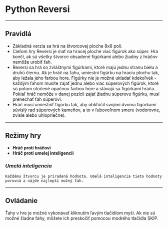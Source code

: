 # Python Reversi
---
## Pravidlá
* Základná verzia sa hrá na štvorcovej ploche 8x8 polí.
* Cieľom hry Reversi je mať na hracej ploche viac figúrok ako súper. Hra končí, ak sú všetky štvorce obsadené figúrkami alebo žiadny z hráčov nemôže urobiť ťah.
* Reversi sa hrá so zvláštnymi figúrkami, ktoré majú jednu stranu bielu a druhú čiernu. Ak je hráč na ťahu, umiestni figúrku na hraciu plochu tak, aby ležala jeho farbou hore. Figúrky nie je možné ukladať kdekoľvek - každým ťahom musíte zajať jednu alebo viac súperových figúrok, ktoré sú potom otočené opačnou farbou hore a stávajú sa figúrkami hráča. Pokiaľ hráč nemôže v danej pozícii zajať žiadnu súperovu figúrku, musí prenechať ťah súperovi.
* Hráč musí umiestniť figúrku tak, aby obkľúčil svojimi dvoma figúrkami súvislý rad súperových kameňov, a to v ľubovoľnom smere (vodorovne, zvisle alebo uhlopriečne). 

---

## Režimy hry
* __Hráč proti hráčovi__
* __Hráč proti umelej inteligencii__
### _Umelá inteligencia_
    Každému štvorcu je priradená hodnota. Umelá inteligencia tieto hodnoty porovná a nájde najlepší možný ťah.

---

## Ovládanie
Ťahy v hre je možné vykonávať kliknutím ľavým tlačidlom myši. Ak nie sú možné žiadne ťahy, môžete ich preskočiť pomocou modrého tlačidla SKIP.
  
